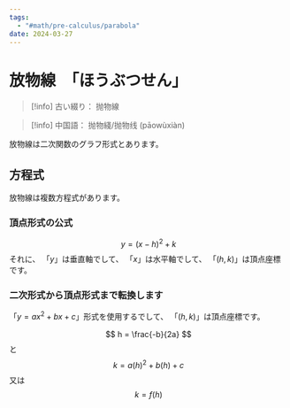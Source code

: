 ```yaml
---
tags:
  - "#math/pre-calculus/parabola"
date: 2024-03-27
---
```

# 放物線　「ほうぶつせん」

> [!info] 古い綴り：
> 抛物線

> [!info] 中国語：
> 抛物綫/抛物线 (pāowùxiàn)

放物線は二次関数のグラフ形式とあります。

## 方程式

放物線は複数方程式があります。

### 頂点形式の公式

$$
y = (x-h)^2 + k
$$
それに、
「$y$」は垂直軸でして、
「$x$」は水平軸でして、
「$(h,k)$」は頂点座標です。

### 二次形式から頂点形式まで転換します

「$y=ax^2+bx+c$」形式を使用するでして、
「$(h,k)$」は頂点座標です。

$$
h = \frac{-b}{2a}
$$
と
$$
k = a(h)^2+b(h)+c
$$
又は
$$
k = f(h)
$$
